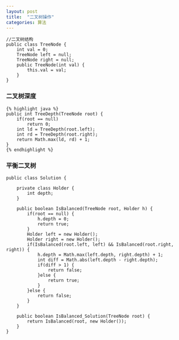 ```yaml
---
layout: post
title:  "二叉树操作"
categories: 算法
---
```


	//二叉树结构
	public class TreeNode {
		int val = 0;
	    TreeNode left = null;
	    TreeNode right = null;
	    public TreeNode(int val) {
	        this.val = val;
	    }
	}


### 二叉树深度
	{% highlight java %}
	public int TreeDepth(TreeNode root) {
	    if(root == null)
	    	return 0;
	    int ld = TreeDepth(root.left);
	    int rd = TreeDepth(root.right);
	    return Math.max(ld, rd) + 1;
	}
	{% endhighlight %}


### 平衡二叉树
	public class Solution {
	    
	    private class Holder {
			int depth;
		}
		
		public boolean IsBalanced(TreeNode root, Holder h) {
			if(root == null) {
				h.depth = 0;
				return true;
			}
			Holder left = new Holder();
			Holder right = new Holder();
	        if(IsBalanced(root.left, left) && IsBalanced(root.right, right)) {
	        	h.depth = Math.max(left.depth, right.depth) + 1;
	        	int diff = Math.abs(left.depth - right.depth);
	        	if(diff > 1) {
	        		return false;
	        	}else {
	        		return true;
	        	}
	        }else {
	        	return false;
	        }
		}
		
		public boolean IsBalanced_Solution(TreeNode root) {
			return IsBalanced(root, new Holder());
	    }
	}